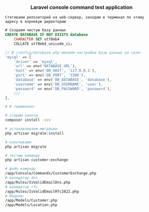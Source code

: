 <h3 align="center">Laravel console command test application</h3>

`Стягиваем репозиторий на web-сервер, заходим в терминал по этому адресу в корневую директорию`

```sql
# Создаем чистую базу данных
CREATE DATABASE IF NOT EXISTS database 
    CHARACTER SET utf8mb4 
    COLLATE utf8mb4_unicode_ci;
```

```php
// В /config/database.php меняем настройки базы данных на свои:
'mysql' => [
    'driver' => 'mysql',
    'url' => env('DATABASE_URL'),
    'host' => env('DB_HOST', '127.0.0.1'),
    'port' => env('DB_PORT', '3306'),
    'database' => env('DB_DATABASE', 'database'),
    'username' => env('DB_USERNAME', 'user'),
    'password' => env('DB_PASSWORD', 'password'),
    ///..
],
```

```bash
# В терминале:

# ставим пакеты
composer install -vvv

# устанавливаем миграции
php artisan migrate:install

# накатываем
php artisan migrate

# тестим команду
php artisan customer:exchange
```

```bash
# файл команды
/app/Console/Commands/CustomerExchange.php
# валидатор dns
/app/Rules/IsValidEmailDns.php
# валидатор rfc
/app/Rules/IsValidEmailRfc2822.php
# Модели:
/app/Models/Customer.php
/app/Models/Location.php
```